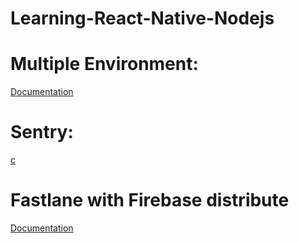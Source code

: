# Learning-React-Native-Nodejs

# Multiple Environment: 
[Documentation](https://github.com/thongluonglib/Learning-React-Native-Nodejs/tree/main/MultiEnvironment/Client/MultiEnvApp#readme)

# Sentry: 
[c](https://github.com/thongluonglib/Learning-React-Native-Nodejs/tree/main/Sentry/Client/sendtryproject#readme)

# Fastlane with Firebase distribute

[Documentation](https://github.com/thongluonglib/Learning-React-Native-Nodejs/tree/main/RNFastlane#readme)
